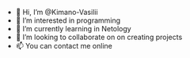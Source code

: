 - 👋 Hi, I’m @Kimano-Vasilii
- 👀 I’m interested in programming
- 🌱 I’m currently learning in Netology
- 💞️ I’m looking to collaborate on on creating projects
- 📫 You can contact me online

<!---
Kimano-Vasilii/Kimano-Vasilii is a ✨ special ✨ repository because its `README.md` (this file) appears on your GitHub profile.
You can click the Preview link to take a look at your changes.
--->
